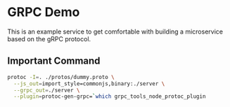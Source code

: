 # GRPC Demo

This is an example service to get comfortable with building a microservice based on the gRPC protocol.

## Important Command

```bash
protoc -I=. ./protos/dummy.proto \
  --js_out=import_style=commonjs,binary:./server \
  --grpc_out=./server \
  --plugin=protoc-gen-grpc=`which grpc_tools_node_protoc_plugin
```
